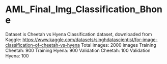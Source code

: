 # AML_Final_Img_Classification_Bhone
Dataset is Cheetah vs Hyena Classification dataset, downloaded from Kaggle: https://www.kaggle.com/datasets/singhdatascientist/for-image-classification-of-cheetah-vs-hyena
Total images: 2000 images
Training Cheetah: 900
Training Hyena: 900
Validation Cheetah: 100
Validation Hyena: 100
